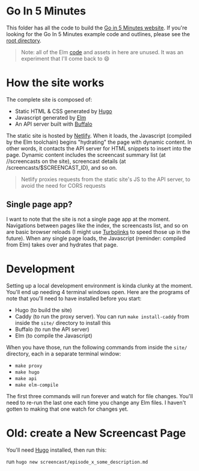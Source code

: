 # Go In 5 Minutes

This folder has all the code to build the [Go in 5 Minutes website](https://www.goin5minutes.com). If you're looking for the Go In 5 Minutes example code and outlines, please see the [root directory](/).

>Note: all of the Elm [code](./static/elm) and assets in here are unused. It was an experiment that I'll come back to :smile:

# How the site works

The complete site is composed of:

- Static HTML & CSS generated by [Hugo](https://gohugo.io)
- Javascript generated by [Elm](https://elm-lang.org)
- An API server built with [Buffalo](https://gobuffalo.io)

The static site is hosted by [Netlify](https://netlify.com). When it loads, the Javascript (compiled by the Elm toolchain) begins "hydrating" the page with dynamic content. In other words, it contacts the API server for HTML snippets to insert into the page. Dynamic content includes the screencast summary list (at //screencasts on the site), screencast details (at /screencasts/$SCREENCAST_ID), and so on.

>Netlify proxies requests from the static site's JS to the API server, to avoid the need for CORS requests

## Single page app?

I want to note that the site is not a single page app at the moment. Navigations between pages like the index, the screencasts list, and so on are basic browser reloads (I might use [Turbolinks](https://https://github.com/turbolinks/turbolinks) to speed those up in the future). When any single page loads, the Javascript (reminder: compiled from Elm) takes over and hydrates that page.

# Development

Setting up a local development environment is kinda clunky at the moment. You'll end up needing 4 terminal windows open. Here are the programs of note that you'll need to have installed before you start:

- Hugo (to build the site)
- Caddy (to run the proxy server). You can run `make install-caddy` from inside the `site/` directory to install this
- Buffalo (to run the API server)
- Elm (to compile the Javascript)

When you have those, run the following commands from inside the `site/` directory, each in a separate terminal window:

- `make proxy`
- `make hugo`
- `make api`
- `make elm-compile`

The first three commands will run forever and watch for file changes. You'll need to re-run the last one each time you change any Elm files. I haven't gotten to making that one watch for changes yet.

# Old: create a New Screencast Page

You'll need [Hugo](https://gohugo.io/) installed, then run this:

run `hugo new screencast/episode_x_some_description.md`
